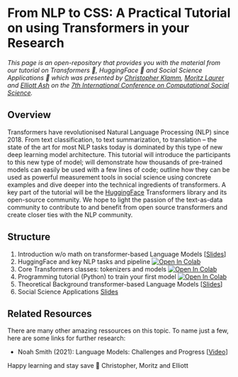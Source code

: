 # From NLP to CSS: A Practical Tutorial on using Transformers in your Research
_This page is an open-repository that provides you with the material from our tutorial on Transformers 🤖, HuggingFace 🤗 and Social Science Applications 👥
which was presented by [Christopher Klamm](https://linktr.ee/chkla), [Moritz Laurer](https://www.ceps.eu/ceps-staff/moritz-laurer/) and [Elliott Ash](https://elliottash.com) on the [7th International Conference on Computational Social Science](https://ic2s2-2021.ethz.ch)._

## Overview
Transformers have revolutionised Natural Language Processing (NLP) since 2018. 
From text classification, to text summarization, to translation – the state of the 
art for most NLP tasks today is dominated by this type of new deep learning model 
architecture. This tutorial will introduce the participants to this new type of 
model; will demonstrate how thousands of pre-trained models can easily be 
used with a few lines of code; outline how they can be used as 
powerful measurement tools in social science using concrete examples 
and dive deeper into the technical ingredients of transformers. 
A key part of the tutorial will be the [HuggingFace](huggingface.com) Transformers library and its 
open-source community. We hope to light the passion of the text-as-data community 
to contribute to and benefit from open source transformers and create closer ties 
with the NLP community.

## Structure
1. Introduction w/o math on transformer-based Language Models [[Slides]()]
2. HuggingFace and key NLP tasks and pipeline [![Open In Colab](https://colab.research.google.com/assets/colab-badge.svg)](https://colab.research.google.com/drive/1K9zkPIUBPCWaVgg4duuYKirOrxAID0wG?usp=sharing)
3. Core Transformers classes: tokenizers and models [![Open In Colab](https://colab.research.google.com/assets/colab-badge.svg)](https://colab.research.google.com/drive/1K9zkPIUBPCWaVgg4duuYKirOrxAID0wG?usp=sharing)
4. Programming tutorial (Python) to train your first model [![Open In Colab](https://colab.research.google.com/assets/colab-badge.svg)](https://colab.research.google.com/drive/1K9zkPIUBPCWaVgg4duuYKirOrxAID0wG?usp=sharing)
5. Theoretical Background transformer-based Language Models [[Slides]()]
6. Social Science Applications [Slides]()

## Related Resources
There are many other amazing ressources on this topic. To name just a few, here are some links for further research:
* Noah Smith (2021): Language Models: Challenges and Progress [[Video](https://drive.google.com/file/d/18PnZRcHPsLP6co-Nis-q1eJAn_PleZmI/view)]


Happy learning and stay save 🚀
Christopher, Moritz and Elliott
